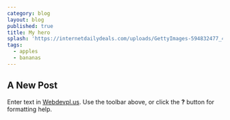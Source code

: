 ```yaml
---
category: blog
layout: blog
published: true
title: My hero
splash: 'https://internetdailydeals.com/uploads/GettyImages-594832477_411045.jpg'
tags:
  - apples
  - bananas
---
```

## A New Post

Enter text in [Webdevpl.us](https://webdevpl.us/). Use the toolbar above, or click the **?** button for formatting help.
